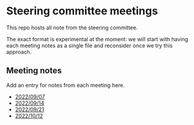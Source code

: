 # Steering committee meetings

This repo hosts all note from the steering committee.

The exact format is experimental at the moment: we will start with having each meeting notes as a single file and reconsider once we try this approach.

## Meeting notes

Add an entry for notes from each meeting here.

- [2022/09/07](meeting_notes/20220907.md)
- [2022/09/14](meeting_notes/20220914.md)
- [2022/09/21](meeting_notes/20220921.md)
- [2022/10/12](meeting_notes/20221012.md)
